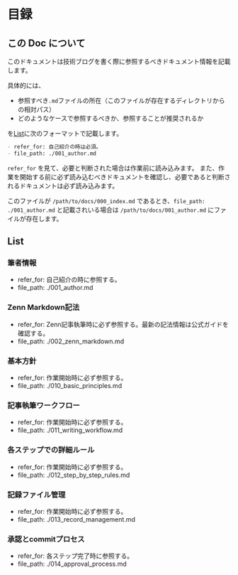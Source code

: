 # 目録

## この Doc について

このドキュメントは技術ブログを書く際に参照するべきドキュメント情報を記載します。

具体的には、

- 参照すべき`.md`ファイルの所在（このファイルが存在するディレクトリからの相対パス）
- どのようなケースで参照するべきか、参照することが推奨されるか

を[List](#List)に次のフォーマットで記載します。

``` md
- refer_for: 自己紹介の時は必須。
- file_path: ./001_author.md
```

`refer_for` を見て、必要と判断された場合は作業前に読み込みます。
また、作業を開始する前に必ず読み込むべきドキュメントを確認し、必要であると判断されるドキュメントは必ず読み込みます。

このファイルが `/path/to/docs/000_index.md` であるとき、`file_path: ./001_author.md` と記載されいる場合は `/path/to/docs/001_author.md` にファイルが存在します。

## List

### 筆者情報

- refer_for: 自己紹介の時に参照する。
- file_path: ./001_author.md

### Zenn Markdown記法

- refer_for: Zenn記事執筆時に必ず参照する。最新の記法情報は公式ガイドを確認する。
- file_path: ./002_zenn_markdown.md

### 基本方針

- refer_for: 作業開始時に必ず参照する。
- file_path: ./010_basic_principles.md

### 記事執筆ワークフロー

- refer_for: 作業開始時に必ず参照する。
- file_path: ./011_writing_workflow.md

### 各ステップでの詳細ルール

- refer_for: 作業開始時に必ず参照する。
- file_path: ./012_step_by_step_rules.md

### 記録ファイル管理

- refer_for: 作業開始時に必ず参照する。
- file_path: ./013_record_management.md

### 承認とcommitプロセス

- refer_for: 各ステップ完了時に参照する。
- file_path: ./014_approval_process.md
